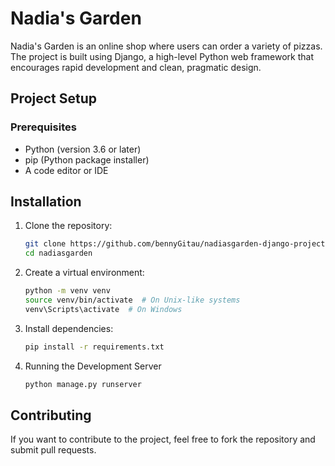 # Nadia's Garden
Nadia's Garden is an online shop where users can order a variety of pizzas. The project is built using Django, a high-level Python web framework that encourages rapid development and clean, pragmatic design.

## Project Setup
### Prerequisites
- Python (version 3.6 or later)
- pip (Python package installer)
- A code editor or IDE
## Installation
1. Clone the repository:
      ```sh
   git clone https://github.com/bennyGitau/nadiasgarden-django-project.git
   cd nadiasgarden
2. Create a virtual environment:
      ```sh
   python -m venv venv
   source venv/bin/activate  # On Unix-like systems
   venv\Scripts\activate  # On Windows  

3. Install dependencies:
      ```sh
      pip install -r requirements.txt
    
4. Running the Development Server
      ```sh
      python manage.py runserver
   

## Contributing
If you want to contribute to the project, feel free to fork the repository and submit pull requests.
